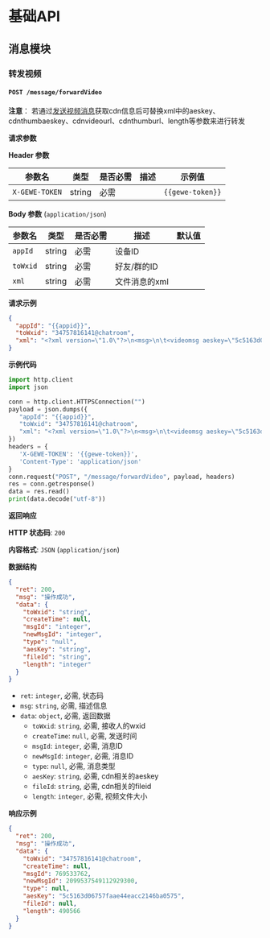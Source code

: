 # 基础API

## 消息模块

### 转发视频

#### `POST /message/forwardVideo`

**注意**： 若通过[发送视频消息](#发送视频消息)获取cdn信息后可替换xml中的aeskey、cdnthumbaeskey、cdnvideourl、cdnthumburl、length等参数来进行转发

**请求参数**

**Header 参数**

| 参数名         | 类型   | 是否必需 | 描述 | 示例值         |
| -------------- | ------ | -------- | ---- | ------------- |
| `X-GEWE-TOKEN` | string | 必需     |      | `{{gewe-token}}` |

**Body 参数** (`application/json`)

| 参数名     | 类型    | 是否必需 | 描述           | 默认值 |
| -------- | ------- | -------- | -------------- | ---- |
| `appId`  | string  | 必需     | 设备ID         |      |
| `toWxid` | string  | 必需     | 好友/群的ID     |      |
| `xml`    | string  | 必需     | 文件消息的xml |      |

**请求示例**

```json
{
  "appId": "{{appid}}",
  "toWxid": "34757816141@chatroom",
  "xml": "<?xml version=\"1.0\"?>\n<msg>\n\t<videomsg aeskey=\"5c5163d06757faae44eacc2146ba0575\" cdnvideourl=\"3057020100044b304902010002043904752002032f7d6d02046bb5bade0204659376a6042465623261663836382d336363332d346131332d383037642d3464626162316638303634360204051800040201000405004c56f900\" cdnthumbaeskey=\"5c5163d06757faae44eacc2146ba0575\" cdnthumburl=\"3057020100044b304902010002043904752002032f7d6d02046bb5bade0204659376a6042465623261663836382d336363332d346131332d383037642d3464626162316638303634360204051800040201000405004c56f900\" length=\"490566\" playlength=\"7\" cdnthumblength=\"8192\" cdnthumbwidth=\"135\" cdnthumbheight=\"240\" fromusername=\"zhangchuan2288\" md5=\"8804c121e9db91dd844f7a34035beb88\" newmd5=\"\" isplaceholder=\"0\" rawmd5=\"\" rawlength=\"0\" cdnrawvideourl=\"\" cdnrawvideoaeskey=\"\" overwritenewmsgid=\"0\" originsourcemd5=\"\" isad=\"0\" />\n</msg>"
}
```

**示例代码**

```python
import http.client
import json

conn = http.client.HTTPSConnection("")
payload = json.dumps({
   "appId": "{{appid}}",
   "toWxid": "34757816141@chatroom",
   "xml": "<?xml version=\"1.0\"?>\n<msg>\n\t<videomsg aeskey=\"5c5163d06757faae44eacc2146ba0575\" cdnvideourl=\"3057020100044b304902010002043904752002032f7d6d02046bb5bade0204659376a6042465623261663836382d336363332d346131332d383037642d3464626162316638303634360204051800040201000405004c56f900\" cdnthumbaeskey=\"5c5163d06757faae44eacc2146ba0575\" cdnthumburl=\"3057020100044b304902010002043904752002032f7d6d02046bb5bade0204659376a6042465623261663836382d336363332d346131332d383037642d3464626162316638303634360204051800040201000405004c56f900\" length=\"490566\" playlength=\"7\" cdnthumblength=\"8192\" cdnthumbwidth=\"135\" cdnthumbheight=\"240\" fromusername=\"zhangchuan2288\" md5=\"8804c121e9db91dd844f7a34035beb88\" newmd5=\"\" isplaceholder=\"0\" rawmd5=\"\" rawlength=\"0\" cdnrawvideourl=\"\" cdnrawvideoaeskey=\"\" overwritenewmsgid=\"0\" originsourcemd5=\"\" isad=\"0\" />\n</msg>"
})
headers = {
   'X-GEWE-TOKEN': '{{gewe-token}}',
   'Content-Type': 'application/json'
}
conn.request("POST", "/message/forwardVideo", payload, headers)
res = conn.getresponse()
data = res.read()
print(data.decode("utf-8"))
```

**返回响应**

**HTTP 状态码**: `200`

**内容格式**: `JSON` (`application/json`)

**数据结构**

```json
{
  "ret": 200,
  "msg": "操作成功",
  "data": {
    "toWxid": "string",
    "createTime": null,
    "msgId": "integer",
    "newMsgId": "integer",
    "type": "null",
    "aesKey": "string",
    "fileId": "string",
    "length": "integer"
  }
}
```

* `ret`: `integer`, 必需, 状态码
* `msg`: `string`, 必需, 描述信息
* `data`: `object`, 必需, 返回数据
    * `toWxid`: `string`, 必需, 接收人的wxid
    * `createTime`: `null`, 必需, 发送时间
    * `msgId`: `integer`, 必需, 消息ID
    * `newMsgId`: `integer`, 必需, 消息ID
    * `type`: `null`, 必需, 消息类型
    * `aesKey`: `string`, 必需, cdn相关的aeskey
    * `fileId`: `string`, 必需, cdn相关的fileid
    * `length`: `integer`, 必需, 视频文件大小

**响应示例**

```json
{
  "ret": 200,
  "msg": "操作成功",
  "data": {
    "toWxid": "34757816141@chatroom",
    "createTime": null,
    "msgId": 769533762,
    "newMsgId": 2099537549112929300,
    "type": null,
    "aesKey": "5c5163d06757faae44eacc2146ba0575",
    "fileId": null,
    "length": 490566
  }
}
```
